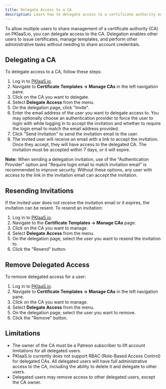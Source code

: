 ```yaml
---
title: Delegate Access to a CA
description: Learn how to delegate access to a certificate authority on PKIaaS.io.
---
```

To allow multiple users to share management of a certificate authority (CA) on PKIaaS.io, you can delegate access to the CA. Delegation enables other users to issue certificates, manage templates, and perform other administrative tasks without needing to share account credentials.

## Delegating a CA
To delegate access to a CA, follow these steps:

1. Log in to [PKIaaS.io](https://www.pkiaas.io/auth/login).
2. Navigate to **Certificate Templates -> Manage CAs** in the left navigation pane.
3. Click on the CA you want to delegate.
4. Select **Delegate Access** from the menu.
5. On the delegation page, click "Invite".
6. Enter the email address of the user you want to delegate access to. You may optionally choose an authentication provider to force the user to login with while logging in to accept the invitation and whether to require the login email to match the email address provided.
7. Click "Send Invitation" to send the invitation email to the user.
8. The invited user will receive an email with a link to accept the invitation. Once they accept, they will have access to the delegated CA. The invitation must be accepted within 7 days, or it will expire.

**Note:** When sending a delegation invitation, use of the "Authentication Provider" option and "Require login email to match invitation email" is recommended to improve security. Without these options, any user with access to the link in the invitation email can accept the invitation.

## Resending Invitations
If the invited user does not receive the invitation email or it expires, the invitation can be resent. To resend an invitation:

1. Log in to [PKIaaS.io](https://www.pkiaas.io/auth/login).
2. Navigate to the **Certificate Templates -> Manage CAs** page.
3. Click on the CA you want to manage.
4. Select **Delegate Access** from the menu.
5. On the delegation page, select the user you want to resend the invitation to.
6. Click the "Resend" button.

## Remove Delegated Access
To remove delegated access for a user:

1. Log in to [PKIaaS.io](https://www.pkiaas.io/auth/login).
2. Navigate to **Certificate Templates -> Manage CAs** in the left navigation pane.
3. Click on the CA you want to manage.
4. Select **Delegate Access** from the menu.
5. On the delegation page, select the user you want to remove.
6. Click the "Remove" button.

## Limitations
* The owner of the CA must be a Patreon subscriber to lift account limitations for all delegated users.
* PKIaaS.io currently does not support RBAC (Role-Based Access Control) for delegated CAs. All delegated users will have full administrative access to the CA, including the ability to delete it and delegate to other users.
* Delegated users may remove access to other delegated users, except the CA owner.
